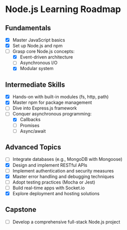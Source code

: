 # Node.js Learning Roadmap

## Fundamentals
- [x] Master JavaScript basics
- [x] Set up Node.js and npm
- [ ] Grasp core Node.js concepts:
  - [x] Event-driven architecture
  - [ ] Asynchronous I/O
  - [x] Modular system

## Intermediate Skills
- [x] Hands-on with built-in modules (fs, http, path)
- [x] Master npm for package management
- [ ] Dive into Express.js framework
- [ ] Conquer asynchronous programming:
  - [x] Callbacks
  - [ ] Promises
  - [ ] Async/await

## Advanced Topics
- [ ] Integrate databases (e.g., MongoDB with Mongoose)
- [x] Design and implement RESTful APIs
- [ ] Implement authentication and security measures
- [x] Master error handling and debugging techniques
- [ ] Adopt testing practices (Mocha or Jest)
- [ ] Build real-time apps with Socket.io
- [x] Explore deployment and hosting solutions

## Capstone
- [ ] Develop a comprehensive full-stack Node.js project
